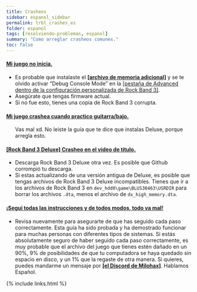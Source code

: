 ```yaml
---
title: Crasheos
sidebar: espanol_sidebar
permalink: trbl_crashes_es
folder: espanol
tags: [resolviendo-problemas, espanol]
summary: "Como arreglar crasheos comunes."
toc: false
---
```


<div class="panel-group" id="accordion">
                    <div class="panel panel-default">
                        <div class="panel-heading">
                            <h4 class="panel-title">
                                <a class="noCrossRef accordion-toggle" data-toggle="collapse" data-parent="#accordion" href="#juego-no-inicia">Mi juego no inicia.</a>
                            </h4>
                        </div>
                        <div id="juego-no-inicia" class="panel-collapse collapse noCrossRef">
                            <div class="panel-body">
                               <ul>
<li>Es probable que instalaste el <a href="https://rb3pc.milohax.org/adv_himem_es" target="_blank"><strong>[archivo de memoria adicional]</strong></a> y se te olvido activar “Debug Console Mode” en la <a href="https://rb3pc.milohax.org/custom_config_adv_es" target="_blank">[pestaña de Advanced dentro de la configuración personalizada de Rock Band 3]</a>.</li>
<li>Asegúrate que tengas firmware actual.</li>
<li>Si no fue esto, tienes una copia de Rock Band 3 corrupta.</li>
</ul>
                            </div>
                        </div>
                    </div>
                    <!-- /.panel -->
                    <div class="panel panel-default">
                        <div class="panel-heading">
                            <h4 class="panel-title">
                                <a class="noCrossRef accordion-toggle" data-toggle="collapse" data-parent="#accordion" href="#crasheo-practica">Mi juego crashea cuando practico guitarra/bajo.</a>
                            </h4>
                        </div>
                        <div id="crasheo-practica" class="panel-collapse collapse noCrossRef">
                            <div class="panel-body">
<ul>Vas mal xd. No leíste la guía que te dice que instalas Deluxe, porque arregla esto.</ul>
                            </div>
                        </div>
                    </div>
                    <!-- /.panel -->
                                        <div class="panel panel-default">
                        <div class="panel-heading">
                            <h4 class="panel-title">
                                <a class="noCrossRef accordion-toggle" data-toggle="collapse" data-parent="#accordion" href="#deluxe-crasheo-en-video">[Rock Band 3 Deluxe] Crasheo en el video de titulo.</a>
                            </h4>
                        </div>
                        <div id="deluxe-crasheo-en-video" class="panel-collapse collapse noCrossRef">
                            <div class="panel-body">
<ul>
<li>Descarga Rock Band 3 Deluxe otra vez. Es posible que Github corrompió tu descarga.</li>
<li>Si estas actualizando de una versión antigua de Deluxe, es posible que tengas archivos de Rock Band 3 Deluxe incompatibles. Tienes que ir a los archivos de Rock Band 3 en <code>dev_hdd0\game\BLUS30463\USRDIR</code> para borrar los archivos <code>.dta</code>, menos el archivo de <code>dx_high_memory.dta</code>.</li>
</ul>
                            </div>
                        </div>
                    </div>
                    <!-- /.panel -->
                                        <div class="panel panel-default">
                        <div class="panel-heading">
                            <h4 class="panel-title">
                                <a class="noCrossRef accordion-toggle" data-toggle="collapse" data-parent="#accordion" href="#todo-va-mal">¡Seguí todas las instrucciones y de todos modos, todo va mal!</a>
                            </h4>
                        </div>
                        <div id="todo-va-mal" class="panel-collapse collapse noCrossRef">
                            <div class="panel-body">
<ul>
<li>Revisa nuevamente para asegurarte de que has seguido cada paso correctamente. Esta guía ha sido probada y ha demostrado funcionar para muchas personas con diferentes tipos de sistemas. Si estás absolutamente seguro de haber seguido cada paso correctamente, es muy probable que el archivo del juego que tienes estén dañado en un 90%, 9% de posibilidades de que tu computadora se haya quedado sin espacio en disco, y un 1% que la regaste de otra manera. Si quieres, puedes mandarme un mensaje por <a href="https://rb3dx.milohax.org/discord" target="_blank"><strong>[el Discord de Milohax]</strong></a>. Hablamos Español.</li>
</ul>
                            </div>
                        </div>
                    </div>
                    <!-- /.panel -->
</div>
<!-- /.panel-group -->

{% include links.html %}